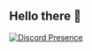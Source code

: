 ### <h2 class="heading-element" dir="auto">Hello there 👋</h2>

[![Discord Presence](https://lanyard.cnrad.dev/api/181976119115776010)](https://discord.com/users/181976119115776010)
